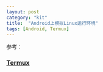 ```yaml
---
layout: post
category: "kit"
title:  "Android上模拟Linux运行环境"
tags: [Android, Termux]
---
```


参考：


### [Termux](https://termux.com/)







